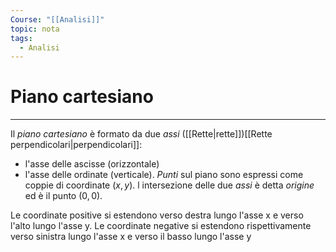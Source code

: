 ```yaml
---
Course: "[[Analisi]]"
topic: nota
tags:
  - Analisi
---
```

# Piano cartesiano
---
Il _piano cartesiano_ è formato da due _assi_ ([[Rette|rette]])[[Rette perpendicolari|perpendicolari]]: 
- l'asse delle ascisse (orizzontale) 
-  l'asse delle ordinate (verticale). 
_Punti_ sul piano sono espressi come coppie di coordinate $(x, y)$.
l intersezione delle due _assi_ è detta _origine_ ed è il punto $(0, 0)$.

Le coordinate positive si estendono verso destra lungo l'asse x e verso l'alto lungo l'asse y. 
Le coordinate negative si estendono rispettivamente verso sinistra lungo l'asse x e verso il basso lungo l'asse y
